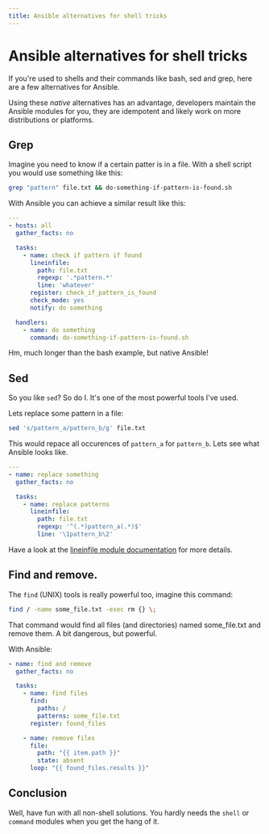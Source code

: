 ```yaml
---
title: Ansible alternatives for shell tricks
---
```


# Ansible alternatives for shell tricks

If you're used to shells and their commands like bash, sed  and grep, here are a few alternatives for Ansible.

Using these *native* alternatives has an advantage, developers maintain the Ansible modules for you, they are idempotent and likely work on more distributions or platforms.

## Grep

Imagine you need to know if a certain patter is in a file. With a shell script you would use something like this:

```bash
grep "pattern" file.txt && do-something-if-pattern-is-found.sh
```

With Ansible you can achieve a similar result like this:

```yaml
--- 
- hosts: all
  gather_facts: no

  tasks:
    - name: check if pattern if found
      lineinfile:
        path: file.txt
        regexp: '.*pattern.*'
        line: 'whatever'
      register: check_if_pattern_is_found
      check_mode: yes
      notify: do something

  handlers:
    - name: do something
      command: do-something-if-pattern-is-found.sh
```

Hm, much longer than the bash example, but native Ansible!

## Sed

So you like `sed`? So do I. It's one of the most powerful tools I've used.

Lets replace some pattern in a file:

```bash
sed 's/pattern_a/pattern_b/g' file.txt
```

This would repace all occurences of `pattern_a` for `pattern_b`. Lets see what Ansible looks like.

```yaml
---
- name: replace something
  gather_facts: no

  tasks:
    - name: replace patterns
      lineinfile:
        path: file.txt
        regexp: '^(.*)pattern_a(.*)$'
        line: '\1pattern_b\2'
```

Have a look at the [lineinfile module documentation](https://docs.ansible.com/ansible/latest/modules/lineinfile_module.html) for more details.

## Find and remove.

The `find` (UNIX) tools is really powerful too, imagine this command:

```bash
find / -name some_file.txt -exec rm {} \;
```

That command would find all files (and directories) named some_file.txt and remove them. A bit dangerous, but powerful.

With Ansible:

```yaml
- name: find and remove
  gather_facts: no

  tasks:
    - name: find files
      find:
        paths: /
        patterns: some_file.txt
      register: found_files

    - name: remove files
      file:
        path: "{{ item.path }}"
        state: absent
      loop: "{{ found_files.results }}"
```

## Conclusion

Well, have fun with all non-shell solutions. You hardly needs the `shell` or `command` modules when you get the hang of it.
